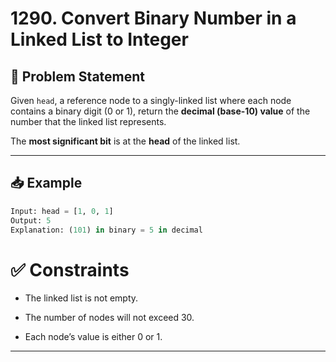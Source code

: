 # 1290. Convert Binary Number in a Linked List to Integer

## 🧠 Problem Statement

Given `head`, a reference node to a singly-linked list where each node contains a binary digit (0 or 1), return the **decimal (base-10) value** of the number that the linked list represents.

The **most significant bit** is at the **head** of the linked list.

---

## 📥 Example

```python
Input: head = [1, 0, 1]
Output: 5
Explanation: (101) in binary = 5 in decimal
```
# ✅ Constraints
  + The linked list is not empty.
  
  + The number of nodes will not exceed 30.
  
  + Each node’s value is either 0 or 1.

----
